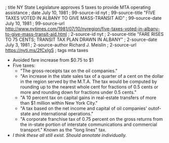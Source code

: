 ; title NY State Legislature approves 5 taxes to provide MTA operating assistance
; date July 10, 1981
; 99-source-id nyt
; 99-source-title "FIVE TAXES VOTED IN ALBANY TO GIVE MASS-TRANSIT AID"
; 99-source-date July 10, 1981
; 99-source-url http://www.nytimes.com/1981/07/10/nyregion/five-taxes-voted-in-albany-to-give-mass-transit-aid.html
; 2-source-id nyt
; 2-source-title "FARE RISES TO 75 CENTS; TRANSIT TAX PLAN DRAWN IN ALBANY"
; 2-source-date July 3, 1981
; 2-source-author Richard J. Meislin
; 2-source-url https://nyti.ms/2fCxIgS
; tags mta taxes

- Avoided fare increase from $0.75 to $1
- Five taxes:
  - "The gross-receipts tax on the oil companies."
  - "An increase in the state sales tax of a quarter of a cent on the dollar in the region served by the M.T.A. The tax would be computed by rounding up to the nearest whole cent for fractions of 0.5 cents or more and rounding down for fractions under 0.5 cents."
  - "A 10 percent tax on capital gains in real-estate transfers of more than $1 million within New York City."
  - "A tax based on the net income and capital of oil companies' outof-state and international operations."
  - "A corporate franchise tax of 0.75 percent on the gross returns from the in-state portion of interstate communications and commercial transport." Known as the "long lines" tax.
- *I think these all still exist. Should annotate individually.*
